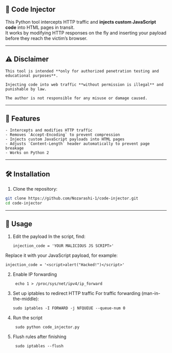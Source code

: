 ## 🚩 Code Injector 

This Python tool intercepts HTTP traffic and **injects custom JavaScript code** into HTML pages in transit.  
It works by modifying HTTP responses on the fly and inserting your payload before they reach the victim’s browser.

---

## ⚠ Disclaimer

    This tool is intended **only for authorized penetration testing and educational purposes**.  

    Injecting code into web traffic **without permission is illegal** and punishable by law.  

    The author is not responsible for any misuse or damage caused.

---

## 📌 Features
    - Intercepts and modifies HTTP traffic
    - Removes `Accept-Encoding` to prevent compression
    - Injects custom JavaScript payloads into HTML pages
    - Adjusts `Content-Length` header automatically to prevent page breakage
    - Works on Python 2

---

## 🛠 Installation

1. Clone the repository:
```bash
git clone https://github.com/Nozarashi-1/code-injector.git
cd code-injector
```
---

## 🚀 Usage
1. Edit the payload
In the script, find:

       injection_code = 'YOUR MALICIOUS JS SCRIPT>'

Replace it with your JavaScript payload, for example:   

    injection_code = '<script>alert("Hacked!")</script>'

2. Enable IP forwarding

        echo 1 > /proc/sys/net/ipv4/ip_forward

3. Set up iptables to redirect HTTP traffic
For traffic forwarding (man-in-the-middle):

       sudo iptables -I FORWARD -j NFQUEUE --queue-num 0

4. Run the script

        sudo python code_injector.py

5. Flush rules after finishing

        sudo iptables --flush   
   
   
    
